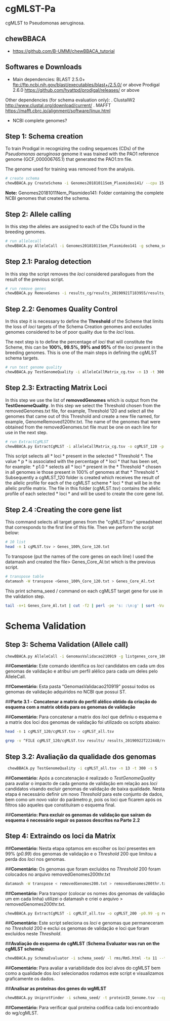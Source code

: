 # cgMLST-Pa

cgMLST to Pseudomonas aeruginosa.



## chewBBACA

* https://github.com/B-UMMI/chewBBACA_tutorial

 
## Softwares e Downloads
* Main dependencies:
BLAST 2.5.0+ ftp://ftp.ncbi.nih.gov/blast/executables/blast+/2.5.0/ or above
Prodigal 2.6.0 https://github.com/hyattpd/prodigal/releases/ or above

Other dependencies (for schema evaluation only):
. ClustalW2 http://www.clustal.org/download/current/
. MAFFT https://mafft.cbrc.jp/alignment/software/linux.html
* NCBI complete genomes?


## Step 1: Schema creation

To train Prodigal in recognizing the coding sequences (CDs) of the *Pseudomonas aeruginosa* genome it was trained with the PAO1 reference genome (GCF_000006765.1) that generated the PAO1.trn file. 

The genome used for training was removed from the analysis.


```bash
# create schema
chewBBACA.py CreateSchema -i Genomes20181011Sem_Plasmideo141/ --cpu 15 -o schema_seed --ptf PAO1.trn
```

**Note:** Genomes20181011Nem_Plasmideo141: Folder containing the complete NCBI genomes that created the schema.



## Step 2: Allele calling

In this step the alleles are assigned to each of the CDs found in the breeding genomes.

```bash
# run allelecall
chewBBACA.py AlleleCall -i Genomes20181011Sem_Plasmideo141 -g schema_seed/ -o results_cg --cpu 15 --ptf PAO1.trn
```


## Step 2.1: Paralog detection

In this step the script removes the *loci* considered parallogues from the result of the previous script.

```bash
# run remove genes
chewBBACA.py RemoveGenes -i results_cg/results_20190921T183955/results_alleles.tsv -g results_cg/results_20190921T183955/RepeatedLoci.txt -o alleleCallMatrix_cg
```


## Step 2.2: Genomes Quality Control

In this step it is necessary to define the **Threshold** of the Scheme that limits the loss of *loci* targets of the Schema Creation genomes and excludes genomes considered to be of poor quality due to the *loci*  loss. 

The next step is to define the percentage of *loci* that will constitute the Scheme, this can be **100%, 99.5%, 99% and 95%** of the *loci* present in the breeding genomes. This is one of the main steps in defining the cgMLST schema targets.



```bash
# run test genome quality
chewBBACA.py TestGenomeQuality -i alleleCallMatrix_cg.tsv -n 13 -t 300 -s 5
```



## Step 2.3: Extracting Matrix Loci

In this step we use the list of **removedGenomes** which is output from the **TestGenomeQuality**. In this step we select the Threshold chosen from the removedGenomes.txt file, for example, Threshold 120 and select all the genomes that came out of this Threshold and create a new file named, for example, GenomeRemoved120thr.txt. The name of the genomes that were obtained from the removedGenomes.txt file must be one on each line for use in the next step.



```bash
# run ExtractCgMLST
chewBBACA.py ExtractCgMLST -i alleleCallMatrix_cg.tsv -o cgMLST_120 -p 1.0 -g GenomeRemoved120thr.txt
```


This script selects all * loci * present in the selected * Threshold *. The value * p * is associated with the percentage of * loci * that has been set, for example: * p1.0 * selects all * loci * present in the * Threshold * chosen in all genomes ie those present in 100% of genomes at that * Threshold *. Subsequently a cgMLST_120 folder is created which receives the result of the allelic profile for each of the cgMLST scheme * loci * that will be in the allelic profile matrix. The file in this folder (cgMLST.tsv) contains the allelic profile of each selected * loci * and will be used to create the core gene list.


## Step 2.4 :Creating the core gene list

This command selects all target genes from the "cgMLST.tsv" spreadsheet that corresponds to the first line of this file. Then we perform the script below:

```bash
# 10 list
head -n 1 cgMLST.tsv > Genes_100%_Core_120.txt
```



To transpose (put the names of the core genes on each line) I used the datamash and created the file> Genes_Core_Al.txt which is the previous script.

```bash
# transpose table
datamash -W transpose <Genes_100%_Core_120.txt > Genes_Core_Al.txt 
```

This print schema_seed / command on each cgMLST target gene for use in the validation step.

```bash
tail -n+1 Genes_Core_Al.txt | cut -f2 | perl -pe 's: :\n:g' | sort -Vu | awk '{print("schema_seed/"$1)}' > listgenes_core_100_120ca%.txt
```

# Schema Validation


## Step 3: Schema Validation (Allele call)



```bash
chewBBACA.py AlleleCall -i GenomasValidacao210919 -g listgenes_core_100_120ca%.txt -o results --cpu 15 --ptf PAO1.trn
```

 

\##**Comentário:** Este comando identifica os *loci* candidatos em cada um dos genomas de validação e atribui um perfil alélico para cada um deles pelo AlleleCall.



\##**Comentário:** Esta pasta “GenomasValidacao210919” possui todos os genomas de validação adquiridos no NCBI que possui ST.



\##**Parte 3.1 -** **Concatenar a matrix do perfil alélico obtido da criação do esquema com a matrix obtida para os genomas de validação**



\##**Comentário:** Para concatenar a matrix dos *loci* que definiu o esquema e a matrix dos loci dos genomas de validação foi utilizado os scripts abaixo:

```bash
head -n 1 cgMLST_120/cgMLST.tsv > cgMLST_all.tsv
```



```bash
grep -v ^FILE cgMLST_120/cgMLST.tsv results/ results_20190922T222448/results_alleles.tsv >> cgMLST_all.tsv
```



## Step 3.2:  Avaliação da qualidade dos genomas





```bash
 chewBBACA.py TestGenomeQuality -i cgMLST_all.tsv -n 13 -t 300 -s 5
```



\##**Comentário:** Após a concatenação é realizado o *TestGenomeQuality* para avaliar o impacto de cada genoma de validação em relação aos *loci* candidatos visando excluir genomas de validação de baixa qualidade. Nesta etapa é necessário definir um novo *Threshold* para este conjunto de dados, bem como um novo valor do parâmetro *p*, pois os loci que ficarem após os filtros são aqueles que constituíram o esquema final. 



\##**Comentário: Para excluir os genomas de validação que saíram do esquema é necessário seguir os passos descritos na Parte 2.2**



## Step 4:  Extraindo os loci da Matrix



\##**Comentário:** Nesta etapa optamos em escolher os *loci* presentes em 99% (*p0.99*) dos genomas de validação e o *Threshold* 200 que limitou a perda dos *loci* nos genomas.



\##**Comentário:** Os genomas que foram excluídos no *Threshold* 200 foram colocados no arquivo removedGenomes200thr.txt 



```bash
datamash -W transpose < removedGenomes200.txt > removedGenomes200thr.txt
```



\##**Comentário:** Para transpor (colocar os nomes dos genomas de validação um em cada linha) utilizei o datamash e criei o arquivo > removedGenomes200thr.txt.

 

```bash
chewBBACA.py ExtractCgMLST -i cgMLST_all.tsv -o cgMLST_200 -p0.99 -g removedGenomes200thr.txt 
```



\##**Comentário:** Este script seleciona os *loci* e genomas que permaneceram no *Threshold* 200 e exclui os genomas de validação e loci que foram excluídos neste *Threshold*.



\##**Avaliação do esquema de cgMLST** (**Schema Evaluator was run on the cgMLST schema):**



```bash
chewBBACA.py SchemaEvaluator -i schema_seed/ -l rms/RmS.html -ta 11 --title "cgMLST schema GBS tutorial schema evaluator" --cpu 6
```



\##**Comentário:** Para avaliar a variabilidade dos *loci* alvos do cgMLST bem como a qualidade dos *loci* selecionados rodamos este script e visualizamos graficamente os dados.



\##**Analisar as proteínas dos genes do wgMLST**

```bash
chewBBACA.py UniprotFinder -i schema_seed/ -t proteinID_Genome.tsv --cpu 10
```



\##**Comentário:** Para verificar qual proteína codifica cada loci encontrado do wg/cgMLST.
